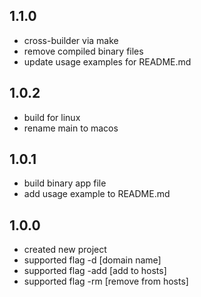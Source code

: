 ## 1.1.0
- cross-builder via make
- remove compiled binary files
- update usage examples for README.md

## 1.0.2
- build for linux
- rename main to macos

## 1.0.1
- build binary app file
- add usage example to README.md

## 1.0.0
- created new project
- supported flag -d [domain name]
- supported flag -add [add to hosts]
- supported flag -rm [remove from hosts]